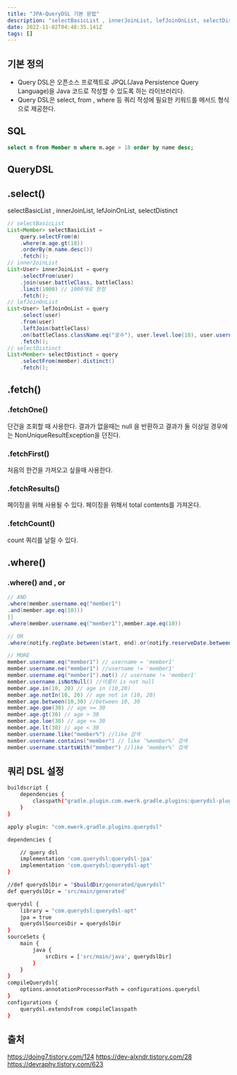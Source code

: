 ```yaml
---
title: "JPA-QueryDSL 기본 문법"
description: "selectBasicList , innerJoinList, lefJoinOnList, selectDistinct단건을 조회할 때 사용한다. 결과가 없을때는 null 을 반환하고 결과가 둘 이상일 경우에는 NonUniqueResultException을 던진다.처음의 한건"
date: 2022-11-02T04:48:35.141Z
tags: []
---
```

## 기본 정의 
- Query DSL은 오픈소스 프로젝트로 JPQL(Java Persistence Query Language)을 Java 코드로 작성할 수 있도록 하는 라이브러리다.
- Query DSL은 select, from , where 등 쿼리 작성에 필요한 키워드를 메서드 형식으로 제공한다.

## SQL
```sql
select m from Member m where m.age > 18 order by name desc;
```
## QueryDSL
## .select()
selectBasicList , innerJoinList, lefJoinOnList, selectDistinct
```java
// selectBasicList
List<Member> selectBasicList = 
    query.selectFrom(m)
	.where(m.age.gt(18)) 
	.orderBy(m.name.desc())
	.fetch();
// innerJoinList        
List<User> innerJoinList = query
	.selectFrom(user)
	.join(user.battleClass, battleClass)
    .limit(1000) // 1000개로 한정
	.fetch();  
// lefJoinOnList
List<User> lefJoinOnList = query
	.select(user)
	.from(user)
	.leftJoin(battleClass)
	.on(battleClass.className.eq("궁수"), user.level.loe(10), user.username.eq("somerandomname"))
	.fetch();
// selectDistinct
List<Member> selectDistinct = query
    .selectFrom(member).distinct()
    .fetch();
```
		
## .fetch()
### .fetchOne()
단건을 조회할 때 사용한다. 결과가 없을때는 null 을 반환하고 결과가 둘 이상일 경우에는 NonUniqueResultException을 던진다.

### .fetchFirst()
처음의 한건을 가져오고 싶을때 사용한다.

### .fetchResults()
페이징을 위해 사용될 수 있다. 페이징을 위해서 total contents를 가져온다.

### .fetchCount()
count 쿼리를 날릴 수 있다.

## .where()
### .where() and , or
```java
// AND
.where(member.username.eq("member1")
.and(member.age.eq(10)))
||
.where(member.username.eq("member1"),member.age.eq(10))

// OR
.where(notify.regDate.between(start, end).or(notify.reserveDate.between(start, end))) 

// MORE
member.username.eq("member1") // username = 'member1'   
member.username.ne("member1") //username != 'member1'  
member.username.eq("member1").not() // username != 'member1'
member.username.isNotNull() //이름이 is not null   
member.age.in(10, 20) // age in (10,20)  
member.age.notIn(10, 20) // age not in (10, 20)   
member.age.between(10,30) //between 10, 30
member.age.goe(30) // age >= 30 
member.age.gt(30) // age > 30   
member.age.loe(30) // age <= 30 
member.age.lt(30) // age < 30
member.username.like("member%") //like 검색 
member.username.contains("member") // like ‘%member%’ 검색 
member.username.startsWith("member") //like ‘member%’ 검색
```

## 쿼리 DSL 설정
```bash
buildscript {
	dependencies {
		classpath("gradle.plugin.com.ewerk.gradle.plugins:querydsl-plugin:1.0.10")
	}
}

apply plugin: "com.ewerk.gradle.plugins.querydsl"

dependencies {

	// query dsl
	implementation 'com.querydsl:querydsl-jpa'
	implementation 'com.querydsl:querydsl-apt'
}

//def querydslDir = "$buildDir/generated/querydsl"
def querydslDir = 'src/main/generated'

querydsl {
	library = "com.querydsl:querydsl-apt"
	jpa = true
	querydslSourcesDir = querydslDir
}
sourceSets {
	main {
		java {
			srcDirs = ['src/main/java', querydslDir]
		}
	}
}
compileQuerydsl{
	options.annotationProcessorPath = configurations.querydsl
}
configurations {
	querydsl.extendsFrom compileClasspath
}
```
## 출처 
https://doing7.tistory.com/124
https://dev-alxndr.tistory.com/28
https://devraphy.tistory.com/623